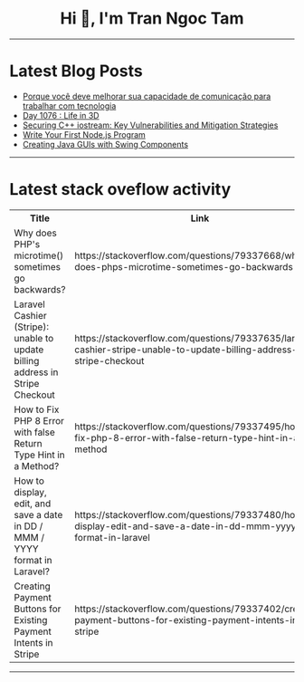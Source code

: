 <h1 align="center">Hi 👋, I'm Tran Ngoc Tam</h1>

---

# Latest Blog Posts 
<!-- BLOG-POST-LIST:START -->
- [Porque você deve melhorar sua capacidade de comunicação para trabalhar com tecnologia](https://dev.to/rubenichvitor/porque-voce-deve-melhorar-sua-capacidade-de-comunicacao-para-trabalhar-com-tecnologia-1bl8)
- [Day 1076 : Life in 3D](https://dev.to/dwane/day-1076-life-in-3d-3d4l)
- [Securing C++ iostream: Key Vulnerabilities and Mitigation Strategies](https://dev.to/alex_ricciardi/securing-c-iostream-key-vulnerabilities-and-mitigation-strategies-2ek4)
- [Write Your First Node.js Program](https://dev.to/erasmuskotoka/write-your-first-nodejs-program-14h9)
- [Creating Java GUIs with Swing Components](https://dev.to/alex_ricciardi/creating-java-guis-with-swing-components-471k)
<!-- BLOG-POST-LIST:END -->

---

# Latest stack oveflow activity
<table>
  <tr><th>Title</th><th>Link</th></tr>
  <!-- STACKOVERFLOW:START --><tr><td>Why does PHP&#39;s microtime&lpar;&rpar; sometimes go backwards?</td><td>https://stackoverflow.com/questions/79337668/why-does-phps-microtime-sometimes-go-backwards</td></tr><tr><td>Laravel Cashier &lpar;Stripe&rpar;: unable to update billing address in Stripe Checkout</td><td>https://stackoverflow.com/questions/79337635/laravel-cashier-stripe-unable-to-update-billing-address-in-stripe-checkout</td></tr><tr><td>How to Fix PHP 8 Error with false Return Type Hint in a Method?</td><td>https://stackoverflow.com/questions/79337495/how-to-fix-php-8-error-with-false-return-type-hint-in-a-method</td></tr><tr><td>How to display, edit, and save a date in DD / MMM / YYYY format in Laravel?</td><td>https://stackoverflow.com/questions/79337480/how-to-display-edit-and-save-a-date-in-dd-mmm-yyyy-format-in-laravel</td></tr><tr><td>Creating Payment Buttons for Existing Payment Intents in Stripe</td><td>https://stackoverflow.com/questions/79337402/creating-payment-buttons-for-existing-payment-intents-in-stripe</td></tr><!-- STACKOVERFLOW:END -->
</table>

---


